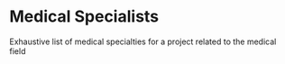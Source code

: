 # Medical Specialists
Exhaustive list of medical specialties for a project related to the medical field
